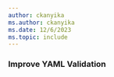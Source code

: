 ```yaml
---
author: ckanyika
ms.author: ckanyika
ms.date: 12/6/2023
ms.topic: include
---
```


### Improve YAML Validation
